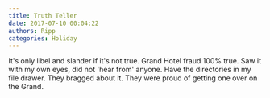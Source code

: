```yaml
---
title: Truth Teller
date: 2017-07-10 00:04:22
authors: Ripp
categories: Holiday
---
```


 It's only libel and slander if it's not true. Grand Hotel fraud 100% true. Saw it with my own eyes, did not 'hear from' anyone. Have the directories in my file drawer. They bragged about it. They were proud of getting one over on the Grand.